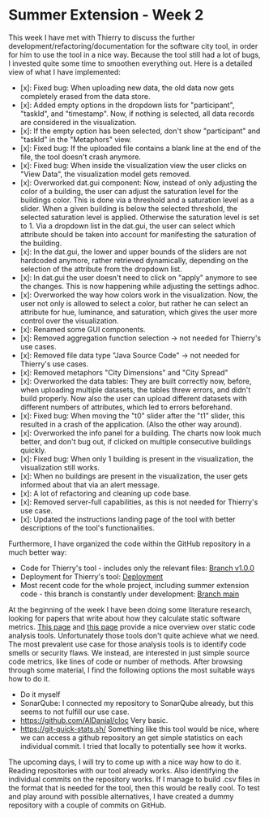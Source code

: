 # Summer Extension - Week 2

This week I have met with Thierry to discuss the further development/refactoring/documentation for the software city tool, in order for him to use the tool in a nice way. Because the tool still had a lot of bugs, I invested quite some time to smoothen everything out. Here is a detailed view of what I have implemented:

- [x]: Fixed bug: When uploading new data, the old data now gets completely erased from the data store.
- [x]: Added empty options in the dropdown lists for "participant", "taskId", and "timestamp". Now, if nothing is selected, all data records are considered in the visualization.
- [x]: If the empty option has been selected, don't show "participant" and "taskId" in the "Metaphors" view.
- [x]: Fixed bug: If the uploaded file contains a blank line at the end of the file, the tool doesn't crash anymore.
- [x]: Fixed bug: When inside the visualization view the user clicks on "View Data", the visualization model gets removed.
- [x]: Overworked dat.gui component: Now, instead of only adjusting the color of a building, the user can adjust the saturation level for the buildings color. This is done via a threshold and a saturation level as a slider. When a given building is below the selected threshold, the selected saturation level is applied. Otherwise the saturation level is set to 1. Via a dropdown list in the dat.gui, the user can select which attribute should be taken into account for manifesting the saturation of the building.
- [x]: In the dat.gui, the lower and upper bounds of the sliders are not hardcoded anymore, rather retrieved dynamically, depending on the selection of the attribute from the dropdown list.
- [x]: In dat.gui the user doesn't need to click on "apply" anymore to see the changes. This is now happening while adjusting the settings adhoc.
- [x]: Overworked the way how colors work in the visualization. Now, the user not only is allowed to select a color, but rather he can select an attribute for hue, luminance, and saturation, which gives the user more control over the visualization.
- [x]: Renamed some GUI components.
- [x]: Removed aggregation function selection -> not needed for Thierry's use cases.
- [x]: Removed file data type "Java Source Code" -> not needed for Thierry's use cases.
- [x]: Removed metaphors "City Dimensions" and "City Spread"
- [x]: Overworked the data tables: They are built correctly now, before, when uploading multiple datasets, the tables threw errors, and didn't build properly. Now also the user can upload different datasets with different numbers of attributes, which led to errors beforehand.
- [x]: Fixed bug: When moving the "t0" slider after the "t1" slider, this resulted in a crash of the application. (Also the other way around).
- [x]: Overworked the info panel for a building. The charts now look much better, and don't bug out, if clicked on multiple consecutive buildings quickly.
- [x]: Fixed bug: When only 1 building is present in the visualization, the visualization still works.
- [x]: When no buildings are present in the visualization, the user gets informed about that via an alert message.
- [x]: A lot of refactoring and cleaning up code base.
- [x]: Removed server-full capabilities, as this is not needed for Thierry's use case.
- [x]: Updated the instructions landing page of the tool with better descriptions of the tool's functionalities.

Furthermore, I have organized the code within the GitHub repository in a much better way:

- Code for Thierry's tool - includes only the relevant files: [Branch v1.0.0](https://github.com/jonaslanzlinger/software-city-project/tree/v1.0.0)
- Deployment for Thierry's tool: [Deployment](https://jonaslanzlinger.github.io/software-city-project/)
- Most recent code for the whole project, including summer extension code - this branch is constantly under development: [Branch main](https://github.com/jonaslanzlinger/software-city-project/tree/main)

At the beginning of the week I have been doing some literature research, looking for papers that write about how they calculate static software metrics. [This page](https://github.com/analysis-tools-dev/static-analysis) and [this page](https://owasp.org/www-community/Source_Code_Analysis_Tools) provide a nice overview over static code analysis tools. Unfortunately those tools don't quite achieve what we need. The most prevalent use case for those analysis tools is to identify code smells or security flaws. We instead, are interested in just simple source code metrics, like lines of code or number of methods. After browsing through some material, I find the following options the most suitable ways how to do it.

- Do it myself
- SonarQube: I connected my repository to SonarQube already, but this seems to not fulfill our use case.
- https://github.com/AlDanial/cloc Very basic.
- https://git-quick-stats.sh/ Something like this tool would be nice, where we can access a github repository an get simple statistics on each individual commit. I tried that locally to potentially see how it works.

The upcoming days, I will try to come up with a nice way how to do it. Reading repositories with our tool already works. Also identifying the individual commits on the repository works. If I manage to build .csv files in the format that is needed for the tool, then this would be really cool. To test and play around with possible alternatives, I have created a dummy repository with a couple of commits on GitHub.
